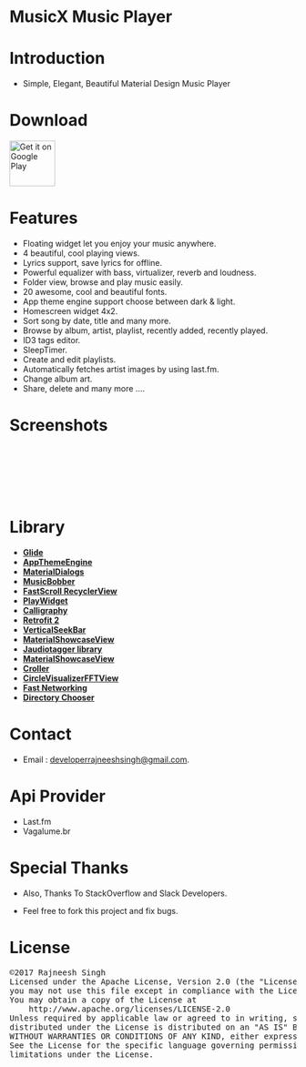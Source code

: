 # MusicX Music Player

# Introduction
- Simple, Elegant, Beautiful Material Design Music Player

# Download

<p><a href="https://play.google.com/store/apps/details?id=com.rks.musicx"><img alt="Get it on Google Play" src="https://play.google.com/intl/en_us/badges/images/generic/en_badge_web_generic.png" height="80" data-canonical-src="https://play.google.com/intl/en_us/badges/images/apps/en-play-badge.png" style="max-width:100%;"></a></p>

# Features
- Floating widget let you enjoy your music anywhere.
- 4 beautiful, cool playing views.
- Lyrics support, save lyrics for offline.
- Powerful equalizer with bass, virtualizer, reverb and loudness.
- Folder view, browse and play music easily.
- 20 awesome, cool and beautiful fonts.
- App theme engine support choose between dark & light.
- Homescreen widget 4x2.
- Sort song by date, title and many more.
- Browse by album, artist, playlist, recently added, recently played.
- ID3 tags editor.
- SleepTimer.
- Create and edit playlists.
- Automatically fetches artist images by using last.fm.
- Change album art.
- Share, delete and many more .... 

# Screenshots
<p>
<img alt ="" src = "https://lh3.googleusercontent.com/_f0CVeUMgdWu4Dj8UUJvZA0GmH0C0bc6B3pYBA9F6tEUyzJfDv8jD27DTdMkC7K1Uh4=h900" style="max-width:25%;">

<img alt="" src="https://lh3.googleusercontent.com/CxbME-OuvCQTGHzTN1o6YiMP-VxbSUqmpDUxJkfmvk6HsBjuxkCdzXR3HsjgDYKliFTk=h900" style="max-width:25%;">
</p>
<p>
<img alt="" src="https://lh3.googleusercontent.com/v3e3PbCuXFjtf7gOeOCCD5mMMNgEeETpSWnkNoiHoXEgfw3NvOXamnb8edw-CbktS8k=h900" style="max-width:25%;">
</p>
<p>
<img alt="" src="https://lh3.googleusercontent.com/A6Ne2M4xeFYCpSbABZUL8YwRRjYZkMvDn6dowTcZmSzhtt0rBMqzbLpy16yLVIlzVQ=h900" style="max-width:25%;">
</p>
<p>
<img alt="" src="https://lh3.googleusercontent.com/tMIJC9eOwk1FAuMg94c84vdeiReJUpOMo6rU8heif_oFDu_Qcl2JsUgeXcyVbH4aQxw=h900" style="max-width:25%;">
</p>
<p>
<img alt="" src="https://lh3.googleusercontent.com/s19CjGQQm8r_2U5qsGHZu5Klv1TscGjqSnddSiEUJrnrSJMF3nxTaJf9ovjhb5XT8g=h900" style="max-width:25%;">
</p>
<p>
<img alt="" src="https://lh3.googleusercontent.com/ms9XiYqPOK7aYQSDefxSbwnLyHF-EvoRvB-6vmO0rWj9t1c9O1CBgknbCY5TMZf61A=h900"
style="max_width:25%;">
</p>

# Library
<p>
 <ul>
 <li>
       <a href="https://github.com/bumptech/glide"><b>Glide</b></a>
 </li>
     <li>
        <a href="https://github.com/afollestad/app-theme-engine"><b>AppThemeEngine</b></a>    
    </li>
    <li>
        <a href="https://github.com/afollestad/material-dialogs"><b>MaterialDialogs</b></a>
    </li>
    <li>
        <a href="https://github.com/Cleveroad/MusicBobber"><b>MusicBobber</b></a>
    </li>
        <li>
        <a href="https://github.com/timusus/RecyclerView-FastScroll"><b>FastScroll RecyclerView</b></a>
    </li>
       <li>
        <a href="https://github.com/Cleveroad/PlayWidget"><b>PlayWidget</b></a>
    </li>
    <li>
        <a href="https://github.com/chrisjenx/Calligraphy"><b>Calligraphy</b></a>
    </li>
    <li>
        <a href="http://square.github.io/retrofit/"><b>Retrofit 2</b></a>
    </li>
       <li>
        <a href="https://github.com/h6ah4i/android-verticalseekbar"><b>VerticalSeekBar</b></a>
    </li>
        <li>
        <a href="https://github.com/deano2390/MaterialShowcaseView"><b>MaterialShowcaseView</b></a>
    </li>
        <li>
        <a href="https://bitbucket.org/ijabz/jaudiotagger"><b>Jaudiotagger library</b></a>
    </li>
    <li>
        <a href="https://github.com/paolorotolo/AppIntro"><b>MaterialShowcaseView</b></a>
    </li>
    <li>
        <a href= "https://github.com/harjot-oberai/Croller"><b>Croller</b></a>
    </li>
    <li>
        <a href="https://github.com/HudsonAndroid/CircleVisualizerFFTView"><b>CircleVisualizerFFTView</b></a>
    </li>
    <li>
        <a href="https://github.com/amitshekhariitbhu/Fast-Android-Networking"><b>Fast Networking</b></a>
    </li>
    <li>
        <a href="https://github.com/codekidX/storage-chooser"><b>Directory Chooser</b></a>
    </li>
 </ul>
 </p>
 
# Contact 
- Email : developerrajneeshsingh@gmail.com.</b>

# Api Provider 
- Last.fm
- Vagalume.br

# Special Thanks
- Also, Thanks To StackOverflow and Slack Developers.

 
- Feel free to fork this project and fix bugs.

# License
<pre>©2017 Rajneesh Singh 
Licensed under the Apache License, Version 2.0 (the "License");
you may not use this file except in compliance with the License.
You may obtain a copy of the License at
    http://www.apache.org/licenses/LICENSE-2.0
Unless required by applicable law or agreed to in writing, software
distributed under the License is distributed on an "AS IS" BASIS,
WITHOUT WARRANTIES OR CONDITIONS OF ANY KIND, either express or implied.
See the License for the specific language governing permissions and
limitations under the License.</pre>
